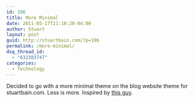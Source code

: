 ```yaml
---
id: 196
title: More Minimal
date: 2011-05-17T21:10:20-04:00
author: Stuart
layout: post
guid: http://stuartbain.com/?p=196
permalink: /more-minimal/
dsq_thread_id:
  - "632383747"
categories:
  - Technology
---
```

Decided to go with a more minimal theme on the blog website theme for stuartbain.com. Less is more. Inspired by [this guy](http://zenhabits.net/ "Zen Habits").